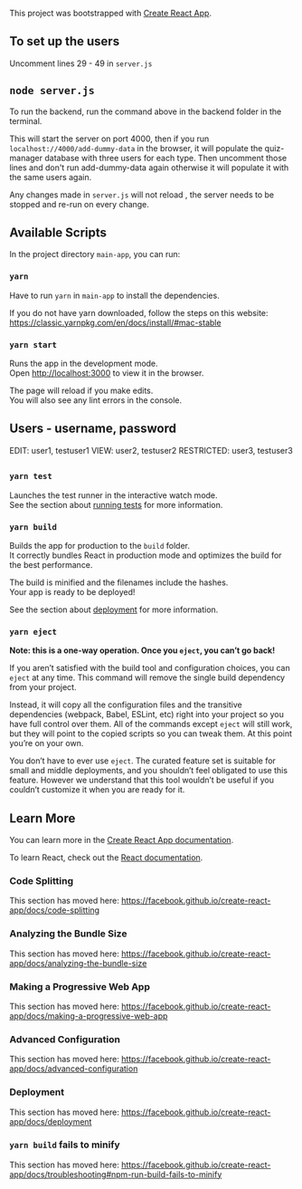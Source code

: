 This project was bootstrapped with [Create React App](https://github.com/facebook/create-react-app).

## To set up the users

Uncomment lines 29 - 49 in `server.js`

## `node server.js`

To run the backend, run the command above in the backend folder in the terminal.

This will start the server on port 4000, then if you run `localhost://4000/add-dummy-data` in the browser, it will populate the quiz-manager database with three users for each type. Then uncomment those lines and don't run add-dummy-data again otherwise it will populate it with the same users again.

Any changes made in `server.js` will not reload , the server needs to be stopped and re-run on every change.

## Available Scripts

In the project directory `main-app`, you can run:

### `yarn`

Have to run `yarn` in `main-app` to install the dependencies.

If you do not have yarn downloaded, follow the steps on this website: https://classic.yarnpkg.com/en/docs/install/#mac-stable

### `yarn start`

Runs the app in the development mode.<br />
Open [http://localhost:3000](http://localhost:3000) to view it in the browser.

The page will reload if you make edits.<br />
You will also see any lint errors in the console.

##

## Users - username, password

EDIT: user1, testuser1
VIEW: user2, testuser2
RESTRICTED: user3, testuser3

##

##

##

##

##

##

##

##

### `yarn test`

Launches the test runner in the interactive watch mode.<br />
See the section about [running tests](https://facebook.github.io/create-react-app/docs/running-tests) for more information.

### `yarn build`

Builds the app for production to the `build` folder.<br />
It correctly bundles React in production mode and optimizes the build for the best performance.

The build is minified and the filenames include the hashes.<br />
Your app is ready to be deployed!

See the section about [deployment](https://facebook.github.io/create-react-app/docs/deployment) for more information.

### `yarn eject`

**Note: this is a one-way operation. Once you `eject`, you can’t go back!**

If you aren’t satisfied with the build tool and configuration choices, you can `eject` at any time. This command will remove the single build dependency from your project.

Instead, it will copy all the configuration files and the transitive dependencies (webpack, Babel, ESLint, etc) right into your project so you have full control over them. All of the commands except `eject` will still work, but they will point to the copied scripts so you can tweak them. At this point you’re on your own.

You don’t have to ever use `eject`. The curated feature set is suitable for small and middle deployments, and you shouldn’t feel obligated to use this feature. However we understand that this tool wouldn’t be useful if you couldn’t customize it when you are ready for it.

## Learn More

You can learn more in the [Create React App documentation](https://facebook.github.io/create-react-app/docs/getting-started).

To learn React, check out the [React documentation](https://reactjs.org/).

### Code Splitting

This section has moved here: https://facebook.github.io/create-react-app/docs/code-splitting

### Analyzing the Bundle Size

This section has moved here: https://facebook.github.io/create-react-app/docs/analyzing-the-bundle-size

### Making a Progressive Web App

This section has moved here: https://facebook.github.io/create-react-app/docs/making-a-progressive-web-app

### Advanced Configuration

This section has moved here: https://facebook.github.io/create-react-app/docs/advanced-configuration

### Deployment

This section has moved here: https://facebook.github.io/create-react-app/docs/deployment

### `yarn build` fails to minify

This section has moved here: https://facebook.github.io/create-react-app/docs/troubleshooting#npm-run-build-fails-to-minify
